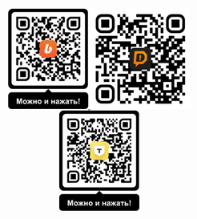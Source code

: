 <br>

<div align="center">
  <a href="https://boosty.to/radiolamp/donate">
    <img height="200" src="/data/assets/boosty_qrcode.png" alt="Boosty">
  </a>
  <a href="https://www.donationalerts.com/r/radiolamp">
  <img height="200" src="data/assets/donationalerts_qrcode.png" alt="Donationalerts">
  </a>
  <a href="https://www.tbank.ru/cf/1J1DvYNesgD">
    <img height="200" src="/data/assets/tbank_qrcode.png" alt="TBank">
  </a>
</div>